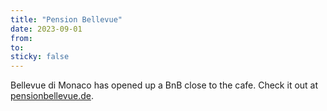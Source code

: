 ```yaml
---
title: "Pension Bellevue"
date: 2023-09-01
from:
to:
sticky: false
---
```


Bellevue di Monaco has opened up a BnB close to the cafe. Check it out at [pensionbellevue.de](https://pensionbellevue.de/).

